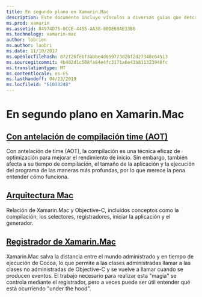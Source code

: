 ```yaml
---
title: En segundo plano en Xamarin.Mac
description: Este documento incluye vínculos a diversas guías que describen el funcionamiento interno de Xamarin.Mac. Analizar documentos vinculados por delante de la compilación de tiempo, la arquitectura de Xamarin.Mac y el registrador de Xamarin.Mac.
ms.prod: xamarin
ms.assetid: 84974D75-0CCE-4455-AA38-00DE68AE33B6
ms.technology: xamarin-mac
author: lobrien
ms.author: laobri
ms.date: 11/10/2017
ms.openlocfilehash: 872f26febf3abbe4d659773d2bf2d27348c64513
ms.sourcegitcommit: 4b402d1c508fa84e4fc3171a6e43b811323948fc
ms.translationtype: MT
ms.contentlocale: es-ES
ms.lasthandoff: 04/23/2019
ms.locfileid: "61033248"
---
```

# <a name="under-the-hood-in-xamarinmac"></a>En segundo plano en Xamarin.Mac

## <a name="ahead-of-time-compilation-aotaotmd"></a>[Con antelación de compilación time (AOT)](aot.md)

Con antelación de time (AOT), la compilación es una técnica eficaz de optimización para mejorar el rendimiento de inicio. Sin embargo, también afecta a su tiempo de compilación, el tamaño de la aplicación y la ejecución del programa de las maneras más profundas, por lo que merece la pena entender cómo funciona.

## <a name="mac-architecturearchitecturemd"></a>[Arquitectura Mac](architecture.md)

Relación de Xamarin.Mac y Objective-C, incluidos conceptos como la compilación, los selectores, registradores, iniciar la aplicación y el generador.

## <a name="xamarinmac-registrarregistrarmd"></a>[Registrador de Xamarin.Mac](registrar.md)

Xamarin.Mac salva la distancia entre el mundo administrado y en tiempo de ejecución de Cocoa, lo que permite a las clases administradas llamar a las clases no administradas de Objective-C y se vuelve a llamar cuando se producen eventos. El trabajo necesario para realizar esta "magia" se controla mediante el registrador, pero a veces puede ser útil entender qué está ocurriendo "under the hood".
